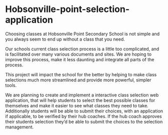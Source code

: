 # Hobsonville-point-selection-application

Choosing classes at Hobsonville Point Secondary School is not simple and you always seem to end up without a class that you need.

Our schools current class selection process is a little too complicated, and is facilitated over many various documents and sites. We are hoping to improve this process, make it less daunting and integrate all parts of the process.

This project will impact the school for the better by helping to make class selections much more streamlined and provide more powerful, simpler tools.

We are planning to create and implement a interactive class selection web application, that will help students to select the best possible classes for themselves and make it easier to see what classes they need to take. 
Additionally students will be able to submit their choices, with an application if applicable, to be verified by their hub coaches. If the hub coach approves their students selection they’d be able to submit the choices to the selection management.
